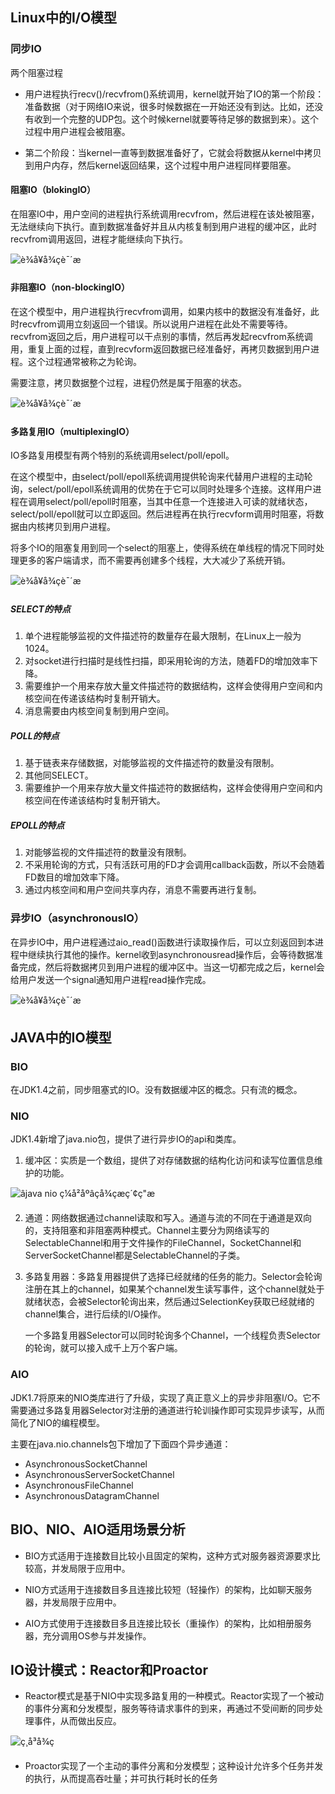 ## Linux中的I/O模型

### 同步IO

两个阻塞过程

- 用户进程执行recv()/recvfrom()系统调用，kernel就开始了IO的第一个阶段：准备数据（对于网络IO来说，很多时候数据在一开始还没有到达。比如，还没有收到一个完整的UDP包。这个时候kernel就要等待足够的数据到来）。这个过程中用户进程会被阻塞。

- 第二个阶段：当kernel一直等到数据准备好了，它就会将数据从kernel中拷贝到用户内存，然后kernel返回结果，这个过程中用户进程同样要阻塞。

#### 阻塞IO（blokingIO）

在阻塞IO中，用户空间的进程执行系统调用recvfrom，然后进程在该处被阻塞，无法继续向下执行。直到数据准备好并且从内核复制到用户进程的缓冲区，此时recvfrom调用返回，进程才能继续向下执行。

![è¾å¥å¾çè¯´æ](https://static.oschina.net/uploads/img/201604/20150405_VKYH.png)

#### 非阻塞IO（non-blockingIO）

在这个模型中，用户进程执行recvfrom调用，如果内核中的数据没有准备好，此时recvfrom调用立刻返回一个错误。所以说用户进程在此处不需要等待。recvfrom返回之后，用户进程可以干点别的事情，然后再发起recvfrom系统调用，重复上面的过程，直到recvform返回数据已经准备好，再拷贝数据到用户进程。这个过程通常被称之为轮询。

需要注意，拷贝数据整个过程，进程仍然是属于阻塞的状态。

![è¾å¥å¾çè¯´æ](https://static.oschina.net/uploads/img/201604/20152818_DXcj.png)

#### 多路复用IO（multiplexingIO）

IO多路复用模型有两个特别的系统调用select/poll/epoll。

在这个模型中，由select/poll/epoll系统调用提供轮询来代替用户进程的主动轮询，select/poll/epoll系统调用的优势在于它可以同时处理多个连接。这样用户进程在调用select/poll/epoll时阻塞，当其中任意一个连接进入可读的就绪状态，select/poll/epoll就可以立即返回。然后进程再在执行recvform调用时阻塞，将数据由内核拷贝到用户进程。

将多个IO的阻塞复用到同一个select的阻塞上，使得系统在单线程的情况下同时处理更多的客户端请求，而不需要再创建多个线程，大大减少了系统开销。

![è¾å¥å¾çè¯´æ](https://static.oschina.net/uploads/img/201604/20164149_LD8E.png)

##### SELECT的特点

1. 单个进程能够监视的文件描述符的数量存在最大限制，在Linux上一般为1024。
2. 对socket进行扫描时是线性扫描，即采用轮询的方法，随着FD的增加效率下降。
3. 需要维护一个用来存放大量文件描述符的数据结构，这样会使得用户空间和内核空间在传递该结构时复制开销大。
4. 消息需要由内核空间复制到用户空间。

##### POLL的特点

1. 基于链表来存储数据，对能够监视的文件描述符的数量没有限制。
2. 其他同SELECT。
3. 需要维护一个用来存放大量文件描述符的数据结构，这样会使得用户空间和内核空间在传递该结构时复制开销大。

##### EPOLL的特点

1. 对能够监视的文件描述符的数量没有限制。
2. 不采用轮询的方式，只有活跃可用的FD才会调用callback函数，所以不会随着FD数目的增加效率下降。
3. 通过内核空间和用户空间共享内存，消息不需要再进行复制。

### 异步IO（asynchronousIO）

在异步IO中，用户进程通过aio_read()函数进行读取操作后，可以立刻返回到本进程中继续执行其他的操作。kernel收到asynchronousread操作后，会等待数据准备完成，然后将数据拷贝到用户进程的缓冲区中。当这一切都完成之后，kernel会给用户发送一个signal通知用户进程read操作完成。

![è¾å¥å¾çè¯´æ](https://static.oschina.net/uploads/img/201604/20175459_gtgw.png)

## JAVA中的IO模型

### BIO

在JDK1.4之前，同步阻塞式的IO。没有数据缓冲区的概念。只有流的概念。

### NIO

JDK1.4新增了java.nio包，提供了进行异步IO的api和类库。

1. 缓冲区：实质是一个数组，提供了对存储数据的结构化访问和读写位置信息维护的功能。

![âjava nio ç¼å²åºâçå¾çæç´¢ç"æ](https://rmt-files.saowen.com/rmt_tk/img1/NvEVNzu.png)

2. 通道：网络数据通过channel读取和写入。通道与流的不同在于通道是双向的，支持阻塞和非阻塞两种模式。Channel主要分为网络读写的SelectableChannel和用于文件操作的FileChannel，SocketChannel和ServerSocketChannel都是SelectableChannel的子类。

3. 多路复用器：多路复用器提供了选择已经就绪的任务的能力。Selector会轮询注册在其上的channel，如果某个channel发生读写事件，这个channel就处于就绪状态，会被Selector轮询出来，然后通过SelectionKey获取已经就绪的channel集合，进行后续的I/O操作。

   一个多路复用器Selector可以同时轮询多个Channel，一个线程负责Selector的轮询，就可以接入成千上万个客户端。

### AIO

JDK1.7将原来的NIO类库进行了升级，实现了真正意义上的异步非阻塞I/O。它不需要通过多路复用器Selector对注册的通道进行轮训操作即可实现异步读写，从而简化了NIO的编程模型。

主要在java.nio.channels包下增加了下面四个异步通道：

- AsynchronousSocketChannel
- AsynchronousServerSocketChannel
- AsynchronousFileChannel
- AsynchronousDatagramChannel



## BIO、NIO、AIO适用场景分析

- BIO方式适用于连接数目比较小且固定的架构，这种方式对服务器资源要求比较高，并发局限于应用中。

- NIO方式适用于连接数目多且连接比较短（轻操作）的架构，比如聊天服务器，并发局限于应用中。

- AIO方式使用于连接数目多且连接比较长（重操作）的架构，比如相册服务器，充分调用OS参与并发操作。


## IO设计模式：Reactor和Proactor

- Reactor模式是基于NIO中实现多路复用的一种模式。Reactor实现了一个被动的事件分离和分发模型，服务等待请求事件的到来，再通过不受间断的同步处理事件，从而做出反应。

![ç¸å³å¾ç](http://i2.51cto.com/images/blog/201810/22/558b2e08a35ab4b7f45711389f227550.jpg?x-oss-process=image/watermark,size_16,text_QDUxQ1RP5Y2a5a6i,color_FFFFFF,t_100,g_se,x_10,y_10,shadow_90,type_ZmFuZ3poZW5naGVpdGk=)

- Proactor实现了一个主动的事件分离和分发模型；这种设计允许多个任务并发的执行，从而提高吞吐量；并可执行耗时长的任务

